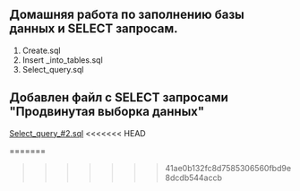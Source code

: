 ## Домашняя работа по заполнению базы данных и SELECT запросам.
1. Create.sql
2. Insert _into_tables.sql
3. Select_query.sql

## Добавлен файл с SELECT запросами "Продвинутая выборка данных"
[Select_query_#2.sql](https://github.com/Nikolaytcev/sql_homework/blob/main/Select_query_%232.sql)
<<<<<<< HEAD


=======
>>>>>>> 41ae0b132fc8d7585306560fbd9e8dcdb544accb
